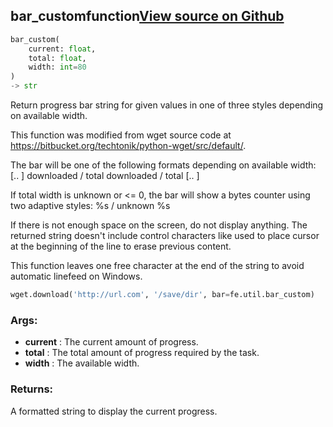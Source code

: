 ## bar_custom<span class="tag">function</span><a class="sourcelink" href=https://github.com/fastestimator/fastestimator/blob/r1.1/fastestimator/util/wget_util.py/#L21-L107>View source on Github</a>
```python
bar_custom(
	current: float,
	total: float,
	width: int=80
)
-> str
```
Return progress bar string for given values in one of three styles depending on available width.

This function was modified from wget source code at https://bitbucket.org/techtonik/python-wget/src/default/.

The bar will be one of the following formats depending on available width:
    [..  ] downloaded / total
    downloaded / total
    [.. ]

If total width is unknown or &lt;= 0, the bar will show a bytes counter using two adaptive styles:
    %s / unknown
    %s

If there is not enough space on the screen, do not display anything. The returned string doesn't include control
characters like  used to place cursor at the beginning of the line to erase previous content.

This function leaves one free character at the end of the string to avoid automatic linefeed on Windows.

```python
wget.download('http://url.com', '/save/dir', bar=fe.util.bar_custom)
```


<h3>Args:</h3>

* **current** :  The current amount of progress.
* **total** :  The total amount of progress required by the task.
* **width** :  The available width.

<h3>Returns:</h3>
    A formatted string to display the current progress.

